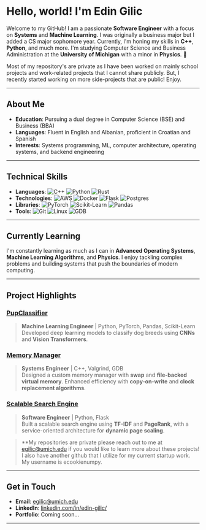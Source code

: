 # Hello, world! I'm Edin Gilic

Welcome to my GitHub! I am a passionate **Software Engineer** with a focus on **Systems** and **Machine Learning**. I was originally a business major but I added a CS major sophomore year. Currently, I'm honing my skills in **C++**, **Python**, and much more. I'm studying Computer Science and Business Administration at the **University of Michigan** with a minor in **Physics**. 🚀

Most of my repository's are private as I have been worked on mainly school projects and work-related projects that I cannot share publicly. But, I recently started working on more side-projects that are public! Enjoy.

---

## About Me

- **Education**: Pursuing a dual degree in Computer Science (BSE) and Business (BBA)
- **Languages**: Fluent in English and Albanian, proficient in Croatian and Spanish
- **Interests**: Systems programming, ML, computer architecture, operating systems, and backend engineering

---

## Technical Skills

- **Languages**: 
  ![C++](https://img.shields.io/badge/-C++-00599C?logo=cplusplus&logoColor=white) 
  ![Python](https://img.shields.io/badge/-Python-3776AB?logo=python&logoColor=white) 
  ![Rust](https://img.shields.io/badge/-Rust-000000?logo=rust&logoColor=white)
- **Technologies**:
  ![AWS](https://img.shields.io/badge/-AWS-232F3E?logo=amazonaws&logoColor=white)
  ![Docker](https://img.shields.io/badge/-Docker-2496ED?logo=docker&logoColor=white)
  ![Flask](https://img.shields.io/badge/-Flask-000000?logo=flask&logoColor=white)
  ![Postgres](https://img.shields.io/badge/-PostgreSQL-4169E1?logo=postgresql&logoColor=white)
- **Libraries**:
  ![PyTorch](https://img.shields.io/badge/-PyTorch-EE4C2C?logo=pytorch&logoColor=white)
  ![Scikit-Learn](https://img.shields.io/badge/-Scikit_Learn-F7931E?logo=scikitlearn&logoColor=white)
  ![Pandas](https://img.shields.io/badge/-Pandas-150458?logo=pandas&logoColor=white)
- **Tools**: 
  ![Git](https://img.shields.io/badge/-Git-F05032?logo=git&logoColor=white)
  ![Linux](https://img.shields.io/badge/-Linux-FCC624?logo=linux&logoColor=black)
  ![GDB](https://img.shields.io/badge/-GDB-4A4A55?logo=gnu&logoColor=white)

---

## Currently Learning

I'm constantly learning as much as I can in **Advanced Operating Systems**, **Machine Learning Algorithms**, and **Physics**. I enjoy tackling complex problems and building systems that push the boundaries of modern computing.

---

## Project Highlights

### [PupClassifier]()
> **Machine Learning Engineer** | Python, PyTorch, Pandas, Scikit-Learn  
> Developed deep learning models to classify dog breeds using **CNNs** and **Vision Transformers**.

### [Memory Manager]()
> **Systems Engineer** | C++, Valgrind, GDB  
> Designed a custom memory manager with **swap** and **file-backed virtual memory**. Enhanced efficiency with **copy-on-write** and **clock replacement algorithms**.

### [Scalable Search Engine]()
> **Software Engineer** | Python, Flask  
> Built a scalable search engine using **TF-IDF** and **PageRank**, with a service-oriented architecture for **dynamic page scaling**.

> **My repositories are private please reach out to me at egilic@umich.edu if you would like to learn more about these projects! I also have another github that I utilize for my current 
    startup work. My username is ecookienumpy.
---

## Get in Touch

- **Email**: egilic@umich.edu
- **LinkedIn**: [linkedin.com/in/edin-gilic/](https://linkedin.com/in/edin-gilic/)
- **Portfolio**: Coming soon...

---
